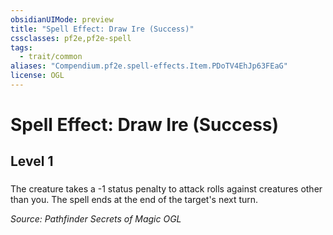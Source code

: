 ```yaml
---
obsidianUIMode: preview
title: "Spell Effect: Draw Ire (Success)"
cssclasses: pf2e,pf2e-spell
tags:
  - trait/common
aliases: "Compendium.pf2e.spell-effects.Item.PDoTV4EhJp63FEaG"
license: OGL
---
```

# Spell Effect: Draw Ire (Success)
## Level 1
### 






The creature takes a -1 status penalty to attack rolls against creatures other than you. The spell ends at the end of the target's next turn.

*Source: Pathfinder Secrets of Magic*
*OGL*